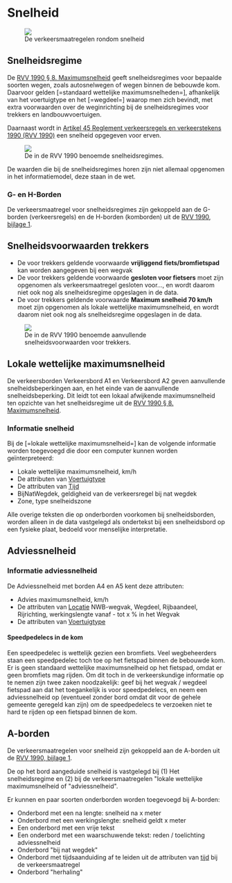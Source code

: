 # Snelheid

<figure>
<img src="./hoofdstukken/media/snelheid.png">
<figcaption>De verkeersmaatregelen rondom snelheid</caption>
</figure>

## Snelheidsregime
De <a href="https://wetten.overheid.nl/jci1.3:c:BWBR0004825&hoofdstuk=II&paragraaf=8&z=2023-07-01&g=2023-07-01">RVV 1990 § 8. Maximumsnelheid</a> geeft snelheidsregimes voor bepaalde soorten wegen, zoals autosnelwegen of wegen binnen de bebouwde kom. Daarvoor gelden [=standaard wettelijke maximumsnelheden=], afhankelijk van het voertuigtype en het [=wegdeel=] waarop men zich bevindt, met extra voorwaarden over de weginrichting bij de snelheidsregimes voor trekkers en landbouwvoertuigen. 

Daarnaast wordt in <a href="https://wetten.overheid.nl/jci1.3:c:BWBR0004825&hoofdstuk=II&paragraaf=17&artikel=45&z=2023-07-01&g=2023-07-01">Artikel 45 Reglement verkeersregels en verkeerstekens 1990 (RVV 1990)</a> een snelheid opgegeven voor erven.


<figure>
<img src="./hoofdstukken/media/snelheidsregimes.PNG">
<figcaption>De in de RVV 1990 benoemde snelheidsregimes. </caption>
</figure>

De waarden die bij de snelheidsregimes horen zijn niet allemaal opgenomen in het informatiemodel, deze staan in de wet.

### G- en H-Borden
De verkeersmaatregel voor snelheidsregimes zijn gekoppeld aan de G-borden (verkeersregels) en de H-borden (komborden) uit de <a href="https://wetten.overheid.nl/BWBR0004825/2023-07-01#Bijlage1">RVV 1990, bijlage 1</a>.

## Snelheidsvoorwaarden trekkers
* De voor trekkers geldende voorwaarde **vrijliggend fiets/bromfietspad** kan worden aangegeven bij een wegvak
* De voor trekkers geldende voorwaarde **gesloten voor fietsers** moet zijn opgenomen als verkeersmaatregel gesloten voor..., en wordt daarom niet ook nog als snelheidsregime opgeslagen in de data.
* De voor trekkers geldende voorwaarde **Maximum snelheid 70 km/h** moet zijn opgenomen als lokale wettelijke maximumsnelheid, en wordt daarom niet ook nog als snelheidsregime opgeslagen in de data.

<figure>
<img src="./hoofdstukken/media/snelheidsvoorwaarden-trekkers.PNG">
<figcaption>De in de RVV 1990 benoemde aanvullende snelheidsvoorwaarden voor trekkers. </caption>
</figure>


## Lokale wettelijke maximumsnelheid
De verkeersborden Verkeersbord A1 en Verkeersbord A2 geven aanvullende snelheidsbeperkingen aan, en het einde van de aanvullende snelheidsbeperking. Dit leidt tot een lokaal afwijkende maximumsnelheid ten opzichte van het snelheidsregime uit de <a href="https://wetten.overheid.nl/jci1.3:c:BWBR0004825&hoofdstuk=II&paragraaf=8&z=2023-07-01&g=2023-07-01">RVV 1990 § 8. Maximumsnelheid</a>.


### Informatie snelheid
Bij de [=lokale wettelijke maximumsnelheid=] kan de volgende informatie worden toegevoegd die door een computer kunnen worden geïnterpreteerd:
* Lokale wettelijke maximumsnelheid, km/h
* De attributen van [Voertuigtype](#voertuigtypen) 
* De attributen van [Tijd](#tijd)
* BijNatWegdek, geldigheid van de verkeersregel bij nat wegdek
* Zone, type snelheidszone

Alle overige teksten die op onderborden voorkomen bij snelheidsborden, worden alleen in de data vastgelegd als ondertekst bij een snelheidsbord op een fysieke plaat, bedoeld voor menselijke interpretatie.

## Adviessnelheid


### Informatie adviessnelheid
De Adviessnelheid met borden A4 en A5 kent deze attributen:
* Advies maximumsnelheid, km/h
* De attributen van [Locatie](#locatie) NWB-wegvak, Wegdeel, Rijbaandeel, Rijrichting, werkingslengte vanaf - tot x % in het Wegvak
* De attributen van [Voertuigtype](#voertuigtypen) 


#### Speedpedelecs in de kom
<aside class="note" title="Buitenwettelijk: Speedpedelecs op fiets binnen bebouwde kom, snelheidslimiet">
Een speedpedelec is wettelijk gezien een bromfiets. Veel wegbeheerders staan een speedpedelec toch toe op het fietspad binnen de bebouwde kom. Er is geen standaard wettelijke maximumsnelheid op het fietspad, omdat er geen bromfiets mag rijden. Om dit toch in de verkeerskundige informatie op te nemen zijn twee zaken noodzakelijk: geef bij het wegvak / wegdeel fietspad aan dat het toegankelijk is voor speedpedelecs, en neem een adviessnelheid op (eventueel zonder bord omdat dit voor de gehele gemeente geregeld kan zijn) om de speedpedelecs te verzoeken niet te hard te rijden op een fietspad binnen de kom.
</aside>


## A-borden
De verkeersmaatregelen voor snelheid zijn gekoppeld aan de A-borden uit de <a href="https://wetten.overheid.nl/BWBR0004825/2023-07-01#Bijlage1">RVV 1990, bijlage 1</a>.

De op het bord aangeduide snelheid is vastgelegd bij (1) Het snelheidsregime en (2) bij de verkeersmaatregelen "lokale wettelijke maximumsnelheid of "adviessnelheid".

Er kunnen en paar soorten onderborden worden toegevoegd bij A-borden:

* Onderbord met een na lengte: snelheid na x meter
* Onderbord met een werkingslengte: snelheid geldt x meter
* Een onderbord met een vrije tekst
* Een onderbord met een waarschuwende tekst: reden / toelichting adviessnelheid
* Onderbord "bij nat wegdek"
* Onderbord met tijdsaanduiding af te leiden uit de attributen van [tijd](#tijd) bij de verkeersmaatregel
* Onderbord "herhaling"





